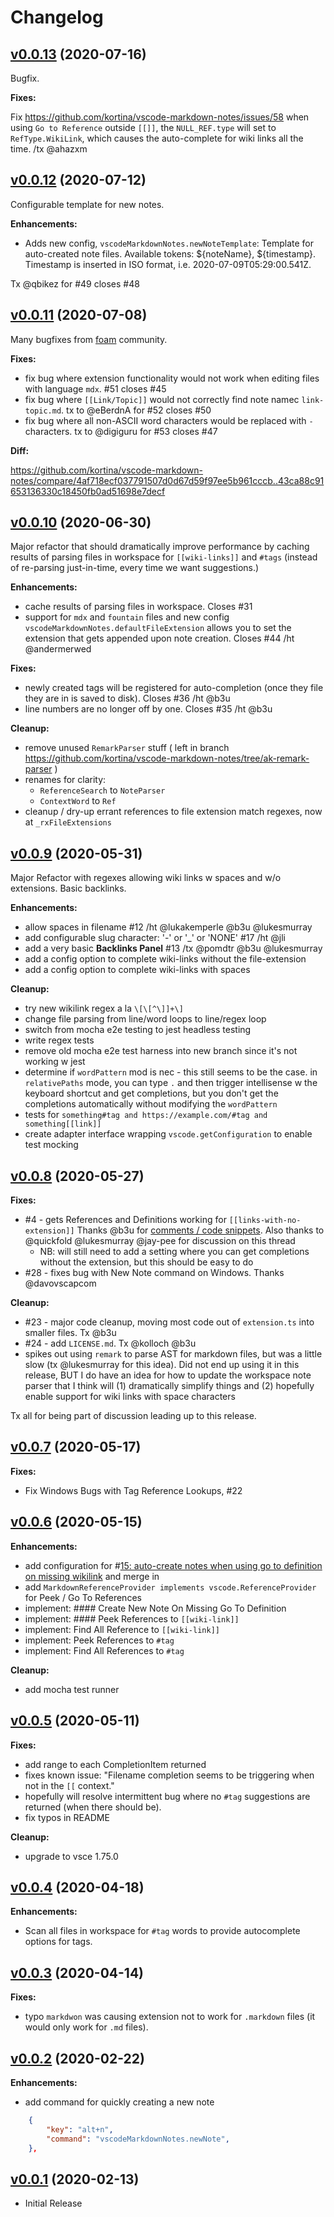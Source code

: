 # Changelog

## [v0.0.13](https://github.com/kortina/vscode-markdown-notes/releases/edit/v0.0.13) (2020-07-16)

Bugfix.

**Fixes:**

Fix https://github.com/kortina/vscode-markdown-notes/issues/58
when using `Go to Reference` outside `[[]]`, the `NULL_REF.type` will set to `RefType.WikiLink`, which causes the auto-complete for wiki links all the time. /tx @ahazxm


## [v0.0.12](https://github.com/kortina/vscode-markdown-notes/releases/edit/v0.0.12) (2020-07-12)

Configurable template for new notes.

**Enhancements:**

- Adds new config, `vscodeMarkdownNotes.newNoteTemplate`: Template for auto-created note files. Available tokens: ${noteName}, ${timestamp}. Timestamp is inserted in ISO format, i.e. 2020-07-09T05:29:00.541Z.

Tx @qbikez for #49 closes #48

## [v0.0.11](https://github.com/kortina/vscode-markdown-notes/releases/edit/v0.0.11) (2020-07-08)

Many bugfixes from [foam](https://github.com/foambubble/foam) community.

**Fixes:**

- fix bug where extension functionality would not work when editing files with language `mdx`. #51 closes #45
- fix bug where `[[Link/Topic]]` would not correctly find note namec `link-topic.md`. tx to @eBerdnA for #52 closes #50
- fix bug where all non-ASCII word characters would be replaced with `-` characters. tx to @digiguru for #53 closes #47

**Diff:**

https://github.com/kortina/vscode-markdown-notes/compare/4af718ecf037791507d0d67d59f97ee5b961cccb..43ca88c91653136330c18450fb0ad51698e7decf

## [v0.0.10](https://github.com/kortina/vscode-markdown-notes/releases/edit/v0.0.10) (2020-06-30)

Major refactor that should dramatically improve performance by caching results of parsing files in workspace for `[[wiki-links]]` and `#tags` (instead of re-parsing just-in-time, every time we want suggestions.)

**Enhancements:**

- cache results of parsing files in workspace. Closes #31
- support for `mdx` and `fountain` files and new config `vscodeMarkdownNotes.defaultFileExtension` allows you to set the extension that gets appended upon note creation. Closes #44 /ht @andermerwed

**Fixes:**

- newly created tags will be registered for auto-completion (once they file they are in is saved to disk). Closes #36 /ht @b3u
- line numbers are no longer off by one. Closes #35 /ht @b3u

**Cleanup:**

- remove unused `RemarkParser` stuff ( left in branch https://github.com/kortina/vscode-markdown-notes/tree/ak-remark-parser )
- renames for clarity:
  - `ReferenceSearch` to `NoteParser`
  - `ContextWord` to `Ref`
- cleanup / dry-up errant references to file extension match regexes, now at `_rxFileExtensions`

## [v0.0.9](https://github.com/kortina/vscode-markdown-notes/releases/edit/v0.0.9) (2020-05-31)

Major Refactor with regexes allowing wiki links w spaces and w/o extensions. Basic backlinks.

**Enhancements:**

- allow spaces in filename #12 /ht @lukakemperle @b3u @lukesmurray
- add configurable slug character: '-' or '\_' or 'NONE' #17 /ht @jli
- add a very basic **Backlinks Panel** #13 /tx @pomdtr @b3u @lukesmurray
- add a config option to complete wiki-links without the file-extension
- add a config option to complete wiki-links with spaces

**Cleanup:**

- try new wikilink regex a la `\[\[^\]]+\]`
- change file parsing from line/word loops to line/regex loop
- switch from mocha e2e testing to jest headless testing
- write regex tests
- remove old mocha e2e test harness into new branch since it's not working w jest
- determine if `wordPattern` mod is nec - this still seems to be the case. in `relativePaths` mode, you can type `.` and then trigger intellisense w the keyboard shortcut and get completions, but you don't get the completions automatically without modifying the `wordPattern`
- tests for `something#tag and https://example.com/#tag and something[[link]]`
- create adapter interface wrapping `vscode.getConfiguration` to enable test mocking

## [v0.0.8](https://github.com/kortina/vscode-markdown-notes/releases/edit/v0.0.8) (2020-05-27)

**Fixes:**

- #4 - gets References and Definitions working for `[[links-with-no-extension]]` Thanks @b3u for [comments / code snippets](https://github.com/kortina/vscode-markdown-notes/issues/4#issuecomment-628778993). Also thanks to @quickfold @lukesmurray @jay-pee for discussion on this thread
  - NB: will still need to add a setting where you can get completions without the extension, but this should be easy to do
- #28 - fixes bug with New Note command on Windows. Thanks @davovscapcom

**Cleanup:**

- #23 - major code cleanup, moving most code out of `extension.ts` into smaller files. Tx @b3u
- #24 - add `LICENSE.md`. Tx @kolloch @b3u
- spikes out using `remark` to parse AST for markdown files, but was a little slow (tx @lukesmurray for this idea). Did not end up using it in this release, BUT I do have an idea for how to update the workspace note parser that I think will (1) dramatically simplify things and (2) hopefully enable support for wiki links with space characters

Tx all for being part of discussion leading up to this release.

## [v0.0.7](https://github.com/kortina/vscode-markdown-notes/releases/edit/0.0.7) (2020-05-17)

**Fixes:**

- Fix Windows Bugs with Tag Reference Lookups, #22

## [v0.0.6](https://github.com/kortina/vscode-markdown-notes/releases/tag/v0.0.6) (2020-05-15)

**Enhancements:**

- add configuration for #[15: auto-create notes when using go to definition on missing wikilink](https://github.com/kortina/vscode-markdown-notes/pull/15) and merge in
- add `MarkdownReferenceProvider implements vscode.ReferenceProvider` for Peek / Go To References
- implement: #### Create New Note On Missing Go To Definition
- implement: #### Peek References to `[[wiki-link]]`
- implement: Find All Reference to `[[wiki-link]]`
- implement: Peek References to `#tag`
- implement: Find All References to `#tag`

**Cleanup:**

- add mocha test runner

## [v0.0.5](https://github.com/kortina/vscode-markdown-notes/releases/tag/v0.0.5) (2020-05-11)

**Fixes:**

- add range to each CompletionItem returned
- fixes known issue: "Filename completion seems to be triggering when not in the `[[` context."
- hopefully will resolve intermittent bug where no `#tag` suggestions are returned (when there should be).
- fix typos in README

**Cleanup:**

- upgrade to vsce 1.75.0

## [v0.0.4](https://github.com/kortina/vscode-markdown-notes/releases/tag/v0.0.4) (2020-04-18)

**Enhancements:**

- Scan all files in workspace for `#tag` words to provide autocomplete options for tags.

## [v0.0.3](https://github.com/kortina/vscode-markdown-notes/releases/tag/v0.0.3) (2020-04-14)

**Fixes:**

- typo `markdwon` was causing extension not to work for `.markdown` files (it would only work for `.md` files).

## [v0.0.2](https://github.com/kortina/vscode-markdown-notes/releases/tag/v0.0.2) (2020-02-22)

**Enhancements:**

- add command for quickly creating a new note

```json
    {
        "key": "alt+n",
        "command": "vscodeMarkdownNotes.newNote",
    },
```

## [v0.0.1](https://github.com/kortina/vscode-markdown-notes/releases/tag/v0.0.1) (2020-02-13)

- Initial Release
